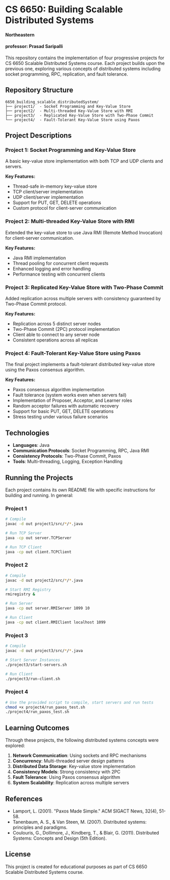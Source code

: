 # CS 6650: Building Scalable Distributed Systems

#### Northeastern 
#### professor: Prasad Saripalli

This repository contains the implementation of four progressive projects for CS 
6650 Scalable Distributed Systems course. Each project builds upon the previous one, 
exploring various concepts of distributed systems including socket programming, RPC, 
replication, and fault tolerance.

## Repository Structure

```
6650_building_scalable_distributedSystem/
├── project1/  - Socket Programming and Key-Value Store
├── project2/  - Multi-threaded Key-Value Store with RMI
├── project3/  - Replicated Key-Value Store with Two-Phase Commit
└── project4/  - Fault-Tolerant Key-Value Store using Paxos
```

## Project Descriptions

### Project 1: Socket Programming and Key-Value Store

A basic key-value store implementation with both TCP and UDP clients and servers.

**Key Features:**
- Thread-safe in-memory key-value store
- TCP client/server implementation
- UDP client/server implementation
- Support for PUT, GET, DELETE operations
- Custom protocol for client-server communication

### Project 2: Multi-threaded Key-Value Store with RMI

Extended the key-value store to use Java RMI (Remote Method Invocation) for client-server communication.

**Key Features:**
- Java RMI implementation
- Thread pooling for concurrent client requests
- Enhanced logging and error handling
- Performance testing with concurrent clients

### Project 3: Replicated Key-Value Store with Two-Phase Commit

Added replication across multiple servers with consistency guaranteed by Two-Phase Commit protocol.

**Key Features:**
- Replication across 5 distinct server nodes
- Two-Phase Commit (2PC) protocol implementation
- Client able to connect to any server node
- Consistent operations across all replicas

### Project 4: Fault-Tolerant Key-Value Store using Paxos

The final project implements a fault-tolerant distributed key-value store using the Paxos consensus algorithm.

**Key Features:**
- Paxos consensus algorithm implementation
- Fault tolerance (system works even when servers fail)
- Implementation of Proposer, Acceptor, and Learner roles
- Random acceptor failures with automatic recovery
- Support for basic PUT, GET, DELETE operations
- Stress testing under various failure scenarios

## Technologies

- **Languages**: Java
- **Communication Protocols**: Socket Programming, RPC, Java RMI
- **Consistency Protocols**: Two-Phase Commit, Paxos
- **Tools**: Multi-threading, Logging, Exception Handling

## Running the Projects

Each project contains its own README file with specific instructions for building and running. In general:

### Project 1
```bash
# Compile
javac -d out project1/src/*/*.java

# Run TCP Server
java -cp out server.TCPServer

# Run TCP Client
java -cp out client.TCPClient
```

### Project 2
```bash
# Compile
javac -d out project2/src/*/*.java

# Start RMI Registry
rmiregistry &

# Run Server
java -cp out server.RMIServer 1099 10

# Run Client
java -cp out client.RMIClient localhost 1099
```

### Project 3
```bash
# Compile
javac -d out project3/src/*/*.java

# Start Server Instances
./project3/start-servers.sh

# Run Client
./project3/run-client.sh
```

### Project 4
```bash
# Use the provided script to compile, start servers and run tests
chmod +x project4/run_paxos_test.sh
./project4/run_paxos_test.sh
```

## Learning Outcomes

Through these projects, the following distributed systems concepts were explored:

1. **Network Communication**: Using sockets and RPC mechanisms
2. **Concurrency**: Multi-threaded server design patterns
3. **Distributed Data Storage**: Key-value store implementation
4. **Consistency Models**: Strong consistency with 2PC
5. **Fault Tolerance**: Using Paxos consensus algorithm
6. **System Scalability**: Replication across multiple servers

## References

- Lamport, L. (2001). "Paxos Made Simple." ACM SIGACT News, 32(4), 51-58.
- Tanenbaum, A. S., & Van Steen, M. (2007). Distributed systems: principles and paradigms.
- Coulouris, G., Dollimore, J., Kindberg, T., & Blair, G. (2011). Distributed Systems: Concepts and Design (5th Edition).

## License

This project is created for educational purposes as part of CS 6650 Scalable Distributed Systems course.